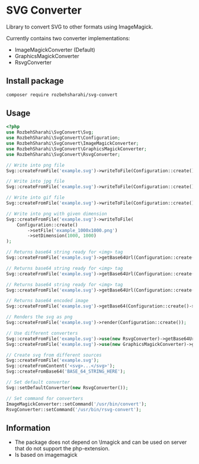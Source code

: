 # SVG Converter
Library to convert SVG to other formats using ImageMagick.

Currently contains two converter implementations:

- ImageMagickConverter (Default)
- GraphicsMagickConverter
- RsvgConverter

## Install package

```bash
composer require rozbehsharahi/svg-convert
```

## Usage

```php
<?php
use RozbehSharahi\SvgConvert\Svg;
use RozbehSharahi\SvgConvert\Configuration;
use RozbehSharahi\SvgConvert\ImageMagickConverter;
use RozbehSharahi\SvgConvert\GraphicsMagickConverter;
use RozbehSharahi\SvgConvert\RsvgConverter;

// Write into png file
Svg::createFromFile('example.svg')->writeToFile(Configuration::create()->setFile('example.png'));

// Write into jpg file
Svg::createFromFile('example.svg')->writeToFile(Configuration::create()->setFile('example.jpg'));

// Write into gif file
Svg::createFromFile('example.svg')->writeToFile(Configuration::create()->setFile('example.gif'));

// Write into png with given dimension
Svg::createFromFile('example.svg')->writeToFile(
    Configuration::create()
        ->setFile('example_1000x1000.png')
        ->setDimension(1000, 1000)
);

// Returns base64 string ready for <img> tag
Svg::createFromFile('example.svg')->getBase64Url(Configuration::create());

// Returns base64 string ready for <img> tag
Svg::createFromFile('example.svg')->getBase64Url(Configuration::create()->setFormat('jpg'));

// Returns base64 string ready for <img> tag
Svg::createFromFile('example.svg')->getBase64Url(Configuration::create()->setFormat('gif'));

// Returns base64 encoded image
Svg::createFromFile('example.svg')->getBase64(Configuration::create()->setFormat('gif'));

// Renders the svg as png
Svg::createFromFile('example.svg')->render(Configuration::create());

// Use different converters
Svg::createFromFile('example.svg')->use(new RsvgConverter)->getBase64Url(Configuration::create());
Svg::createFromFile('example.svg')->use(new GraphicsMagickConverter)->getBase64Url(Configuration::create());

// Create svg from different sources
Svg::createFromFile('example.svg');
Svg::createFromContent('<svg>...</svg>');
Svg::createFromBase64('BASE_64_STRING_HERE');

// Set default converter
Svg::setDefaultConverter(new RsvgConverter());

// Set command for converters
ImageMagickConverter::setCommand('/usr/bin/convert');
RsvgConverter::setCommand('/usr/bin/rsvg-convert');
```

## Information

- The package does not depend on \Imagick and can be used on server that do not support the php-extension.
- Is based on imagemagick
